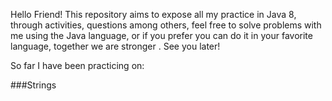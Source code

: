 Hello Friend!
This repository aims to expose all my practice in Java 8, through activities, questions among others, feel free to solve problems with me using the Java language, or if you prefer you can do it in your favorite language, together we are stronger .
See you later!


So far I have been practicing on:

###Strings
